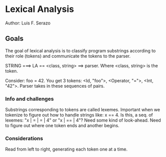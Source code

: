# Lexical Analysis

Author: Luis F. Serazo

## Goals

The goal of lexical analysis is to classify program substrings according 
to their role (tokens) and communicate the tokens to the parser. 

STRING ===> LA == <class, string> ==> parser. Where <class, string> 
is the token.

Consider: foo = 42. You get 3 tokens: <Id, "foo">,  <Operator, "=">, 
<Int, "42">. Parser takes in these sequences of pairs.

### Info and challenges

Substrings corresponding to tokens are called lexemes. Important when we tokenize 
to figure out how to handle strings like: x == 4. Is this, a seq. of lexemes: 
"x | = | = | 4" or "x | == | 4"? Need some kind of look-ahead. Need to figure out 
where one token ends and another begins. 

### Considerations

Read from left to right, generating each token one at a time.
